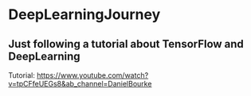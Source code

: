 # DeepLearningJourney
## Just following a tutorial about TensorFlow and DeepLearning <br>
Tutorial: https://www.youtube.com/watch?v=tpCFfeUEGs8&ab_channel=DanielBourke
